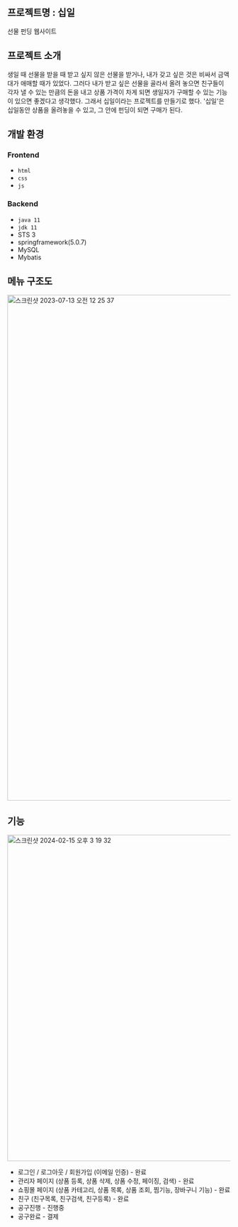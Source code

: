 ## 프로젝트명 : 십일
선물 펀딩 웹사이트



## 프로젝트 소개
생일 때 선물을 받을 때 받고 싶지 않은 선물을 받거나, 내가 갖고 싶은 것은 비싸서 금액대가 애매할 때가 있었다.
그러다 내가 받고 싶은 선물을 골라서 올려 놓으면 친구들이 각자 낼 수 있는 만큼의 돈을 내고 상품 가격이 차게 되면 생일자가 구매할 수 있는 기능이 있으면 좋겠다고 생각했다.
그래서 십일이라는 프로젝트를 만들기로 했다. '십일'은 십일동안 상품을 올려놓을 수 있고, 그 안에 펀딩이 되면 구매가 된다.



## 개발 환경
### Frontend
- `html`
- `css`
- `js`


### Backend
- `java 11`
- `jdk 11`
- STS 3
- springframework(5.0.7)
- MySQL
- Mybatis

  

## 메뉴 구조도

<img width="1139" alt="스크린샷 2023-07-13 오전 12 25 37" src="https://github.com/yuhyejin/tenone/assets/74812194/14ff2593-b760-4625-a8a2-e8a68dba36a0">


## 기능
<img width="735" alt="스크린샷 2024-02-15 오후 3 19 32" src="https://github.com/yuhyejin/tenone/assets/74812194/d2c8df72-9303-4983-bf1e-745e5beacf7a">

- 로그인 / 로그아웃 / 회원가입 (이메일 인증) - 완료
- 관리자 페이지 (상품 등록, 상품 삭제, 상품 수정, 페이징, 검색) - 완료
- 쇼핑몰 페이지 (상품 카테고리, 상품 목록, 상품 조회, 찜기능, 장바구니 기능) - 완료
- 친구 (친구목록, 친구검색, 친구등록) - 완료
- 공구진행 - 진행중
- 공구완료  - 결제
